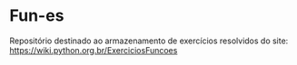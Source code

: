 # Fun-es
Repositório destinado ao armazenamento de exercícios resolvidos do site: https://wiki.python.org.br/ExerciciosFuncoes
